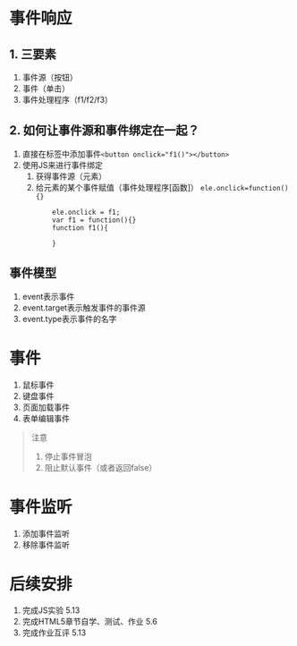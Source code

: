# 事件响应
## 1. 三要素
1. 事件源（按钮）
2. 事件（单击）
3. 事件处理程序（f1/f2/f3）
## 2. 如何让事件源和事件绑定在一起？
1. 直接在标签中添加事件`<button onclick="f1()"></button>`
2. 使用JS来进行事件绑定
	1. 获得事件源（元素）
	2. 给元素的某个事件赋值（事件处理程序[函数]）
		`ele.onclick=function(){}`
		```
			ele.onclick = f1;
			var f1 = function(){}
			function f1(){
				
			}
		```
## 事件模型
1. event表示事件
2. event.target表示触发事件的事件源
3. event.type表示事件的名字
# 事件
1. 鼠标事件
2. 键盘事件
3. 页面加载事件
4. 表单编辑事件
> 注意
> 1. 停止事件冒泡
> 2. 阻止默认事件（或者返回false）
# 事件监听
1. 添加事件监听
2. 移除事件监听

# 后续安排
1. 完成JS实验 5.13
2. 完成HTML5章节自学、测试、作业 5.6
3. 完成作业互评 5.13
